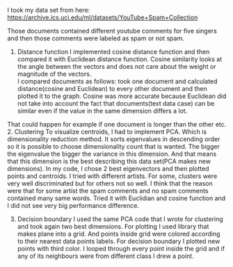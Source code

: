 I took my data set from here: https://archive.ics.uci.edu/ml/datasets/YouTube+Spam+Collection

Those documents contained different youtube comments for five singers and then those comments were labeled as spam or not spam. 

1.	Distance function
I implemented cosine distance function and then compared it with Euclidean distance function. Cosine similarity looks at the angle between the vectors and
does not care about the weight or magnitude of the vectors.  
I compared documents as follows: took one document and calculated distance(cosine and Euclidean) to every other document and then plotted it to the graph. 
Cosine was more accurate because Euclidean did not take into account the fact that documents(text data case) can be similar even if the value in the same dimension differs a lot. 

That could happen for example if one document is longer than the other etc.  
2.	Clustering
To visualize centroids, I had to implement PCA. Which is dimensionality reduction method. It sorts eigenvalues in descending order so it is possible to choose dimensionality
count that is wanted. The bigger the eigenvalue the bigger the variance in this dimension. And that means that this dimension is the best describing this 
data set(PCA makes new dimensions). In my code, I chose  2 best eigenvectors and then plotted points and centroids. I tried with different artists. 
For some, clusters were very well discriminated but for others not so well. I think that the reason were that for some artist the spam comments and no spam comments 
contained many same words. 
Tried it with Euclidian and cosine function and I did not see very big performance difference. 

3.	Decision boundary
I used the same PCA code that I wrote for clustering and took again two best dimensions. 
For plotting I used library that makes plane into a grid.
And points inside grid were colored according to their nearest data points labels. 
For decision boundary I plotted new points with third color. I looped through every point inside the grid and if any of its neighbours were from different class I drew a point. 
